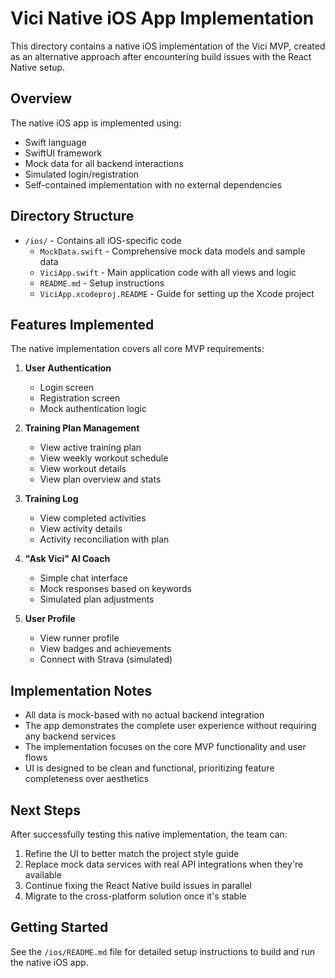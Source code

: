 # Vici Native iOS App Implementation

This directory contains a native iOS implementation of the Vici MVP, created as an alternative approach after encountering build issues with the React Native setup.

## Overview

The native iOS app is implemented using:
- Swift language
- SwiftUI framework
- Mock data for all backend interactions
- Simulated login/registration
- Self-contained implementation with no external dependencies

## Directory Structure

- `/ios/` - Contains all iOS-specific code
  - `MockData.swift` - Comprehensive mock data models and sample data
  - `ViciApp.swift` - Main application code with all views and logic
  - `README.md` - Setup instructions
  - `ViciApp.xcodeproj.README` - Guide for setting up the Xcode project

## Features Implemented

The native implementation covers all core MVP requirements:

1. **User Authentication**
   - Login screen
   - Registration screen
   - Mock authentication logic

2. **Training Plan Management**
   - View active training plan
   - View weekly workout schedule
   - View workout details
   - View plan overview and stats

3. **Training Log**
   - View completed activities
   - View activity details
   - Activity reconciliation with plan

4. **"Ask Vici" AI Coach**
   - Simple chat interface
   - Mock responses based on keywords
   - Simulated plan adjustments

5. **User Profile**
   - View runner profile
   - View badges and achievements
   - Connect with Strava (simulated)

## Implementation Notes

- All data is mock-based with no actual backend integration
- The app demonstrates the complete user experience without requiring any backend services
- The implementation focuses on the core MVP functionality and user flows
- UI is designed to be clean and functional, prioritizing feature completeness over aesthetics

## Next Steps

After successfully testing this native implementation, the team can:

1. Refine the UI to better match the project style guide
2. Replace mock data services with real API integrations when they're available
3. Continue fixing the React Native build issues in parallel
4. Migrate to the cross-platform solution once it's stable

## Getting Started

See the `/ios/README.md` file for detailed setup instructions to build and run the native iOS app. 
